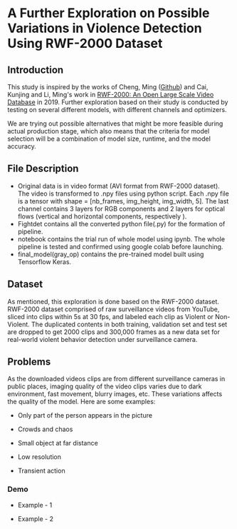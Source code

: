# A Further Exploration on Possible Variations in Violence Detection Using RWF-2000 Dataset
## Introduction

This study is inspired by the works of Cheng, Ming ([Github](https://github.com/mchengny/RWF2000-Video-Database-for-Violence-Detection)) and Cai, Kunjing and Li, Ming's work in [RWF-2000: An Open Large Scale Video Database](https://arxiv.org/abs/1911.05913v3) in 2019. Further exploration based on their study is conducted by testing on several different models, with different channels and optimizers. 

We are trying out possible alternatives that might be more feasible during actual production stage, which also means that the criteria for model selection will be a combination of model size, runtime, and the model accuracy.

## File Description
<ul>
<li>Original data is in video format (AVI format from RWF-2000 dataset). The video is transformed to .npy files using python script. Each .npy file is a tensor with shape = [nb_frames, img_height, img_width, 5]. The last channel contains 3 layers for RGB components and 2 layers for optical flows (vertical and horizontal components, respectively ).</li>
<li>Fightdet contains all the converted python file(.py) for the formation of pipeline.</li>
<li>notebook contains the trial run of whole model using ipynb. The whole pipeline is tested and confirmed using google colab before launching.</li>
<li>final_model(gray_op) contains the pre-trained model built using Tensorflow Keras.</li></ul>

##  Dataset
As mentioned, this exploration is done based on the RWF-2000 dataset. RWF-2000 dataset comprised of raw surveillance videos from YouTube, sliced into clips within 5s at 30 fps, and labeled each clip as Violent or Non-Violent. The duplicated contents in both training, validation set and test set are dropped to get 2000 clips and 300,000 frames as a new data set for real-world violent behavior detection under surveillance camera.

## Problems
As the downloaded videos clips are from different surveillance cameras in public places, imaging quality of the video clips varies due to dark environment, fast movement, blurry images, etc. These variations affects the quality of the model. Here are some examples:

- Only part of the person appears in the picture


- Crowds and chaos


- Small object at far distance


- Low resolution


- Transient action


### Demo

- Example - 1

- Example - 2
